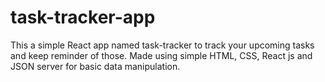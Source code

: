 # task-tracker-app
This a simple React app named task-tracker to track your upcoming tasks and keep reminder of those.
Made using simple HTML, CSS, React js and JSON server for basic data manipulation.
